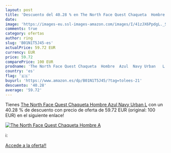 ```yaml
---
layout: post
title: 'Descuento del 40.28 % en The North Face Quest Chaqueta  Hombre  A'
date: 
image: 'https://images-eu.ssl-images-amazon.com/images/I/41zJX6PpdgL._SL200_.jpg'
comments: true
category: ofertas
author: ring
slug: 'B01N1T5J45-es'
actualPrice: 59.72 EUR
currency: EUR
price: 59.72
comparePrice: 100 EUR
prodname: 'The North Face Quest Chaqueta  Hombre  Azul  Navy Urban   L'
country: 'es'
flag: '🇪🇸'
buyurl: 'https://www.amazon.es/dp/B01N1T5J45/?tag=tolees-21'
descuento: '40.28'
average: '59.72'
---
```


Tienes [The North Face Quest Chaqueta  Hombre  Azul  Navy Urban   L](https://www.amazon.es/dp/B01N1T5J45/?tag=tolees-21) con un 40.28 % de descuento con precio de oferta de 59.72 EUR (original: 100 EUR) en el siguiente enlace!

[![The North Face Quest Chaqueta  Hombre  A](https://images-eu.ssl-images-amazon.com/images/I/41zJX6PpdgL._SL200_.jpg)](https://www.amazon.es/dp/B01N1T5J45/?tag=tolees-21)

ℹ️:


[Accede a la oferta!!](https://www.amazon.es/dp/B01N1T5J45/?tag=tolees-21)
